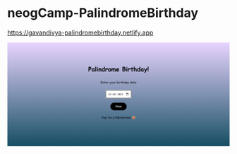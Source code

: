 # neogCamp-PalindromeBirthday
https://gavandivya-palindromebirthday.netlify.app


![palindrome](https://github.com/gavandivya/neogCampPortfolio/raw/main/images/palindrome.png)
